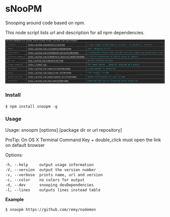 # sNooPM

Snooping around code based on npm.

This node script lists url and description for all npm dependencies.

![Alt vmware](https://github.com/carvilsi/snoopm/raw/master/img.png)

### Install

 `$ npm install snoopm -g`


### Usage

Usage: snoopm [options] [package dir or url repository]  

ProTip: On OS X Terminal Command Key + double_click must open the link on default browser

Options:

    -h, --help     output usage information
    -V, --version  output the version number
    -v, --verbose  prints name, url and version
    -c, --color    no colors for output
    -d, --dev      snooping devDependencies
    -l, --lines    outputs lines instead table


**Example**

`$ snoopm https://github.com/remy/nodemon`
